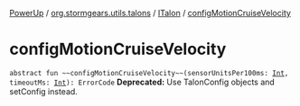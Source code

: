 [PowerUp](../../index.md) / [org.stormgears.utils.talons](../index.md) / [ITalon](index.md) / [configMotionCruiseVelocity](./config-motion-cruise-velocity.md)

# configMotionCruiseVelocity

`abstract fun ~~configMotionCruiseVelocity~~(sensorUnitsPer100ms: `[`Int`](https://kotlinlang.org/api/latest/jvm/stdlib/kotlin/-int/index.html)`, timeoutMs: `[`Int`](https://kotlinlang.org/api/latest/jvm/stdlib/kotlin/-int/index.html)`): ErrorCode`
**Deprecated:** Use TalonConfig objects and setConfig instead.

